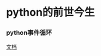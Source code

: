 # python的前世今生

### python事件循环
[文档](https://docs.python.org/zh-cn/3/library/asyncio-eventloop.html)



